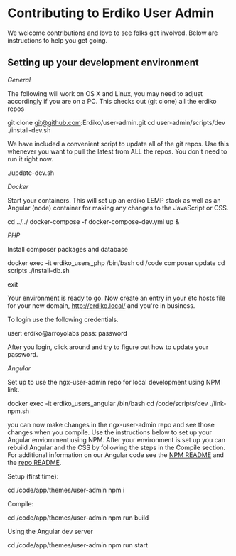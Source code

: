 Contributing to Erdiko User Admin
=================================

We welcome contributions and love to see folks get involved.  Below are instructions to help you get going.


Setting up your development environment
---------------------------------------

*General*

The following will work on OS X and Linux, you may need to adjust accordingly if you are on a PC.  This checks out (git clone) all the erdiko repos

  git clone git@github.com:Erdiko/user-admin.git
  cd user-admin/scripts/dev
  ./install-dev.sh

We have included a convenient script to update all of the git repos.  Use this whenever you want to pull the latest from ALL the repos.  You don't need to run it right now.

  ./update-dev.sh

*Docker*

Start your containers.  This will set up an erdiko LEMP stack as well as an Angular (node) container for making any changes to the JavaScript or CSS.

  cd ../../
  docker-compose -f docker-compose-dev.yml up &

*PHP*

Install composer packages and database

  docker exec -it erdiko_users_php /bin/bash
  cd /code
  composer update
  cd scripts
  ./install-db.sh

  exit

Your environment is ready to go.  Now create an entry in your etc hosts file for your new domain, http://erdiko.local/ and you're in business.

To login use the following credentials.

user: erdiko@arroyolabs
pass: password

After you login, click around and try to figure out how to update your password.


*Angular*

Set up to use the ngx-user-admin repo for local development using NPM link.  

  docker exec -it erdiko_users_angular /bin/bash
  cd /code/scripts/dev
  ./link-npm.sh

you can now make changes in the ngx-user-admin repo and see those changes when you compile.  Use the instructions below to set up your Angular enviornment using NPM.  After your environment is set up you can rebuild Angular and the CSS by following the steps in the Compile section.  For additional information on our Angular code see the [NPM README](https://www.npmjs.com/package/@erdiko/ngx-user-admin) and the [repo README](https://github.com/Erdiko/ngx-user-admin).

Setup (first time):

  cd /code/app/themes/user-admin
  npm i

Compile:

  cd /code/app/themes/user-admin
  npm run build

Using the Angular dev server

  cd /code/app/themes/user-admin
  npm run start
